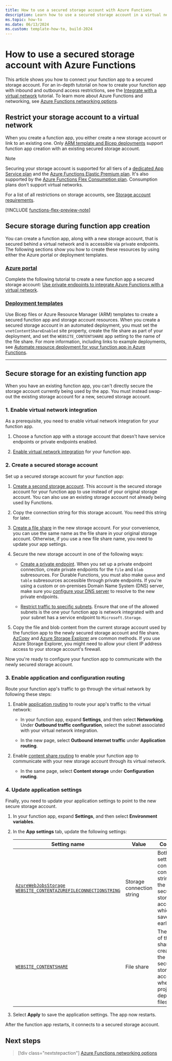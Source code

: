 ```yaml
---
title: How to use a secured storage account with Azure Functions
description: Learn how to use a secured storage account in a virtual network as the default storage account for a function app in Azure Functions.
ms.topic: how-to
ms.date: 06/13/2024
ms.custom: template-how-to, build-2024
---
```


# How to use a secured storage account with Azure Functions

This article shows you how to connect your function app to a secured storage account. For an in-depth tutorial on how to create your function app with inbound and outbound access restrictions, see the [Integrate with a virtual network](functions-create-vnet.md) tutorial. To learn more about Azure Functions and networking, see [Azure Functions networking options](functions-networking-options.md).

## Restrict your storage account to a virtual network

When you create a function app, you either create a new storage account or link to an existing one. Only [ARM template and Bicep deployments](functions-infrastructure-as-code.md#secured-deployments) support function app creation with an existing secured storage account.

> [!NOTE]  
> Securing your storage account is supported for all tiers of a [dedicated App Service plan](./dedicated-plan.md) and the [Azure Functions Elastic Premium plan](./functions-premium-plan.md). It's also supported by the [Azure Functions Flex Consumption plan](./flex-consumption-plan.md). Consumption plans don't support virtual networks.

For a list of all restrictions on storage accounts, see [Storage account requirements](storage-considerations.md#storage-account-requirements).

[!INCLUDE [functions-flex-preview-note](../../includes/functions-flex-preview-note.md)]

## Secure storage during function app creation 

You can create a function app, along with a new storage account, that is secured behind a virtual network and is accessible via private endpoints. The following sections show you how to create these resources by using either the Azure portal or deployment templates.

### [Azure portal](#tab/portal)

Complete the following tutorial to create a new function app a secured storage account: [Use private endpoints to integrate Azure Functions with a virtual network](functions-create-vnet.md).

### [Deployment templates](#tab/templates)

Use Bicep files or Azure Resource Manager (ARM) templates to create a secured function app and storage account resources. When you create a secured storage account in an automated deployment, you must set the `vnetContentShareEnabled` site property, create the file share as part of your deployment, and set the `WEBSITE_CONTENTSHARE` app setting to the name of the file share. For more information, including links to example deployments, see [Automate resource deployment for your function app in Azure Functions](functions-infrastructure-as-code.md).

---

## Secure storage for an existing function app

When you have an existing function app, you can't directly secure the storage account currently being used by the app. You must instead swap-out the existing storage account for a new, secured storage account.

### 1. Enable virtual network integration

As a prerequisite, you need to enable virtual network integration for your function app.

1. Choose a function app with a storage account that doesn't have service endpoints or private endpoints enabled.

1. [Enable virtual network integration](./functions-networking-options.md#enable-virtual-network-integration) for your function app.

### 2. Create a secured storage account

Set up a secured storage account for your function app:

1. [Create a second storage account](../storage/common/storage-account-create.md). This account is the secured storage account for your function app to use instead of your original storage account. You can also use an existing storage account not already being used by Functions.

1. Copy the connection string for this storage account. You need this string for later.

1. [Create a file share](../storage/files/storage-how-to-create-file-share.md#create-a-file-share) in the new storage account. For your convenience, you can use the same name as the file share in your original storage account. Otherwise, if you use a new file share name, you need to update your app settings.

1. Secure the new storage account in one of the following ways:

    * [Create a private endpoint](../storage/common/storage-private-endpoints.md#creating-a-private-endpoint). When you set up a private endpoint connection, create private endpoints for the `file` and `blob` subresources. For Durable Functions, you must also make `queue` and `table` subresources accessible through private endpoints. If you're using a custom or on-premises Domain Name System (DNS) server, make sure you [configure your DNS server](../storage/common/storage-private-endpoints.md#dns-changes-for-private-endpoints) to resolve to the new private endpoints.

    * [Restrict traffic to specific subnets](../storage/common/storage-network-security.md#grant-access-from-a-virtual-network). Ensure that one of the allowed subnets is the one your function app is network integrated with and your subnet has a service endpoint to `Microsoft.Storage`.

1. Copy the file and blob content from the current storage account used by the function app to the newly secured storage account and file share. [AzCopy](../storage/common/storage-use-azcopy-blobs-copy.md) and [Azure Storage Explorer](https://techcommunity.microsoft.com/t5/azure-developer-community-blog/azure-tips-and-tricks-how-to-move-azure-storage-blobs-between/ba-p/3545304) are common methods. If you use Azure Storage Explorer, you might need to allow your client IP address access to your storage account's firewall.

Now you're ready to configure your function app to communicate with the newly secured storage account.

### 3. Enable application and configuration routing

Route your function app's traffic to go through the virtual network by following these steps:

1. Enable [application routing](../app-service/overview-vnet-integration.md#application-routing) to route your app's traffic to the virtual network:

    * In your function app, expand **Settings**, and then select **Networking**. Under **Outbound traffic configuration**, select the subnet associated with your virtual network integration.

    * In the new page, select **Outbound internet traffic** under **Application routing**.

1. Enable [content share routing](../app-service/overview-vnet-integration.md#content-share) to enable your function app to communicate with your new storage account through its virtual network.

    * In the same page, select **Content storage** under **Configuration routing**.

### 4. Update application settings

Finally, you need to update your application settings to point to the new secure storage account.

1. In your function app, expand **Settings**, and then select **Environment variables**.
1. In the **App settings** tab, update the following settings:

    | Setting name | Value | Comment |
    |----|----|----|
    | [`AzureWebJobsStorage`](./functions-app-settings.md#azurewebjobsstorage)<br>[`WEBSITE_CONTENTAZUREFILECONNECTIONSTRING`](./functions-app-settings.md#website_contentazurefileconnectionstring) | Storage connection string | Both settings contain the connection string for the new secured storage account, which you saved earlier. |
    | [`WEBSITE_CONTENTSHARE`](./functions-app-settings.md#website_contentshare) | File share | The name of the file share created in the secured storage account where the project deployment files reside. |

1. Select **Apply** to save the application settings. The app now restarts.  

After the function app restarts, it connects to a secured storage account.

## Next steps

> [!div class="nextstepaction"]
> [Azure Functions networking options](functions-networking-options.md)
